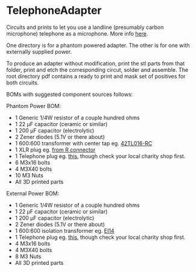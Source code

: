 # TelephoneAdapter

Circuits and prints to let you use a landline (presumably carbon microphone) telephone as a microphone.
More info [here](http://sarah.alroe.dk/2022/TelephoneAdapter/).

One directory is for a phantom powered adapter. The other is for one with externally supplied power.

To produce an adapter without modification, print the stl parts from that folder, print and etch the corresponding circut, solder and assemble.
The root directory pdf contains a ready to print and mask set of positives for both circuits.

BOMs with suggested component sources follows:

Phantom Power BOM:

* 1 Generic 1/4W resistor of a couple hundred ohms
* 1 22 µF capacitor (ceramic or similar)
* 1 200 µF capacitor (electrolytic)
* 2 Zener diodes (5.1V or there about)
* 1 600:600 transformer with center tap eg. [42TL016-RC](https://www.aliexpress.com/wholesale?SearchText=42TL016-RC)
* 1 XLR plug eg. [from R connector](https://www.aliexpress.com/item/4000563708302.html)
* 1 Telephone plug eg. [this](https://elektronik-lavpris.dk/p125084/telstik-hun-wh-telefonstik-hun-hvid/), though check your local charity shop first.
* 6 M3x16 bolts
* 4 M3X40 bolts
* 10 M3 Nuts
* All 3D printed parts

External Power BOM:

* 1 Generic 1/4W resistor of a couple hundred ohms
* 1 22 µF capacitor (ceramic or similar)
* 1 200 µF capacitor (electrolytic)
* 2 Zener diodes (5.1V or there about)
* 1 600:600 isolation transformer eg. [EI14](https://www.aliexpress.com/wholesale?SearchText=EI14)
* 1 Telephone plug eg. [this](https://elektronik-lavpris.dk/p125084/telstik-hun-wh-telefonstik-hun-hvid/), though check your local charity shop first.
* 4 M3x16 bolts
* 4 M3X40 bolts
* 8 M3 Nuts
* All 3D printed parts
